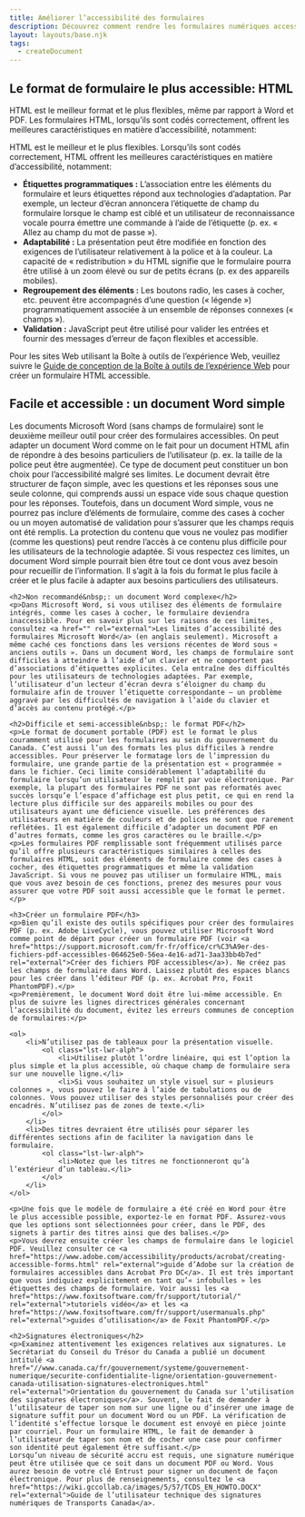 ```yaml
---
title: Améliorer l’accessibilité des formulaires
description: Découvrez comment rendre les formulaires numériques accessibles.
layout: layouts/base.njk
tags:
  - createDocument
---
```



<h2>Le format de formulaire le plus accessible: HTML</h2>

<p>HTML est le meilleur format et le plus flexibles, même par rapport à Word et PDF. Les formulaires HTML, lorsqu’ils sont codés correctement, offrent les meilleures caractéristiques en matière d’accessibilité, notamment:</p>

<p>HTML est le meilleur et le plus flexibles. Lorsqu’ils sont codés correctement, HTML offrent les meilleures caractéristiques en matière d’accessibilité, notamment:</p>

<ul>
	<li><strong>Étiquettes programmatiques&nbsp;:</strong> L’association entre les éléments du formulaire et leurs étiquettes répond aux technologies d’adaptation. Par exemple, un lecteur d’écran annoncera l’étiquette de champ du formulaire lorsque le champ est ciblé et un utilisateur de reconnaissance vocale pourra émettre une commande à l’aide de l’étiquette (p. ex. « Allez au champ du mot de passe »).</li>
	<li><strong>Adaptabilité&nbsp;:</strong> La présentation peut être modifiée en fonction des exigences de l’utilisateur relativement à la police et à la couleur. La capacité de « redistribution » du HTML signifie que le formulaire pourra être utilisé à un zoom élevé ou sur de petits écrans (p. ex des appareils mobiles).</li>
	<li><strong>Regroupement des éléments&nbsp;:</strong> Les boutons radio, les cases à cocher, etc. peuvent être accompagnés d’une question (« légende ») programmatiquement associée à un ensemble de réponses connexes (« champs »).</li>
	<li><strong>Validation&nbsp;:</strong> JavaScript peut être utilisé pour valider les entrées et fournir des messages d’erreur de façon flexibles et accessible.</li>
</ul>

<p>Pour les sites Web utilisant la Boîte à outils de l’expérience Web, veuillez suivre le <a href="https://wet-boew.github.io/wet-boew-styleguide/design/forms-fr.html" rel="external">Guide de conception de la Boîte à outils de l’expérience Web</a> pour créer un formulaire HTML accessible.</p>

<h2>Facile et accessible&nbsp;: un document Word simple</h2>
<p>Les documents Microsoft Word (sans champs de formulaire) sont le deuxième meilleur outil pour créer des formulaires accessibles. On peut adapter un document Word comme on le fait pour un document HTML afin de répondre à des besoins particuliers de l’utilisateur (p. ex. la taille de la police peut être augmentée). Ce type de document peut constituer un bon choix pour l’accessibilité malgré ses limites. Le document devrait être structurer de façon simple, avec les questions et les réponses sous une seule colonne, qui comprends aussi un espace vide sous chaque question pour les réponses. Toutefois, dans un document Word simple, vous ne pourrez pas inclure d’éléments de formulaire, comme des cases à cocher ou un moyen automatisé de validation pour s’assurer que les champs requis ont été remplis. La protection du contenu que vous ne voulez pas modifier (comme les questions) peut rendre l’accès à ce contenu plus difficile pour les utilisateurs de la technologie adaptée. Si vous respectez ces limites, un document Word simple pourrait bien être tout ce dont vous avez besoin pour recueillir de l’information. Il s’agit à la fois du format le plus facile à créer et le plus facile à adapter aux besoins particuliers des utilisateurs.

	<h2>Non recommandé&nbsp;: un document Word complexe</h2>
	<p>Dans Microsoft Word, si vous utilisez des éléments de formulaire intégrés, comme les cases à cocher, le formulaire deviendra inaccessible. Pour en savoir plus sur les raisons de ces limites, consultez <a href="" rel="external">Les limites d’accessibilité des formulaires Microsoft Word</a> (en anglais seulement). Microsoft a même caché ces fonctions dans les versions récentes de Word sous « anciens outils ». Dans un document Word, les champs de formulaire sont difficiles à atteindre à l’aide d’un clavier et ne comportent pas d’associations d’étiquettes explicites. Cela entraîne des difficultés pour les utilisateurs de technologies adaptées. Par exemple, l’utilisateur d’un lecteur d’écran devra s’éloigner du champ du formulaire afin de trouver l’étiquette correspondante – un problème aggravé par les difficultés de navigation à l’aide du clavier et d’accès au contenu protégé.</p>

	<h2>Difficile et semi-accessible&nbsp;: le format PDF</h2>
	<p>Le format de document portable (PDF) est le format le plus couramment utilisé pour les formulaires au sein du gouvernement du Canada. C’est aussi l’un des formats les plus difficiles à rendre accessibles. Pour préserver le formatage lors de l’impression du formulaire, une grande partie de la présentation est « programmée » dans le fichier. Ceci limite considérablement l’adaptabilité du formulaire lorsqu’un utilisateur le remplit par voie électronique. Par exemple, la plupart des formulaires PDF ne sont pas reformatés avec succès lorsqu’e l’espace d’affichage est plus petit, ce qui en rend la lecture plus difficile sur des appareils mobiles ou pour des utilisateurs ayant une déficience visuelle. Les préférences des utilisateurs en matière de couleurs et de polices ne sont que rarement reflétées. Il est également difficile d’adapter un document PDF en d’autres formats, comme les gros caractères ou le braille.</p>
	<p>Les formulaires PDF remplissable sont fréquemment utilisés parce qu’il offre plusieurs caractéristiques similaires à celles des formulaires HTML, soit des éléments de formulaire comme des cases à cocher, des étiquettes programmatiques et même la validation JavaScript. Si vous ne pouvez pas utiliser un formulaire HTML, mais que vous avez besoin de ces fonctions, prenez des mesures pour vous assurer que votre PDF soit aussi accessible que le format le permet.</p>

	<h3>Créer un formulaire PDF</h3>
	<p>Bien qu’il existe des outils spécifiques pour créer des formulaires PDF (p. ex. Adobe LiveCycle), vous pouvez utiliser Microsoft Word comme point de départ pour créer un formulaire PDF (voir <a href="https://support.microsoft.com/fr-fr/office/cr%C3%A9er-des-fichiers-pdf-accessibles-064625e0-56ea-4e16-ad71-3aa33bb4b7ed" rel="external">Créer des fichiers PDF accessibles</a>). Ne créez pas les champs de formulaire dans Word. Laissez plutôt des espaces blancs pour les créer dans l’éditeur PDF (p. ex. Acrobat Pro, Foxit PhantomPDF).</p>
	<p>Premièrement, le document Word doit être lui-même accessible. En plus de suivre les lignes directrices générales concernant l’accessibilité du document, évitez les erreurs communes de conception de formulaires:</p>

	<ol>
		<li>N’utilisez pas de tableaux pour la présentation visuelle.
			<ol class="lst-lwr-alph">
				<li>Utilisez plutôt l’ordre linéaire, qui est l’option la plus simple et la plus accessible, où chaque champ de formulaire sera sur une nouvelle ligne.</li>
				<li>Si vous souhaitez un style visuel sur « plusieurs colonnes », vous pouvez le faire à l’aide de tabulations ou de colonnes. Vous pouvez utiliser des styles personnalisés pour créer des encadrés. N’utilisez pas de zones de texte.</li>
			</ol>
		</li>
		<li>Des titres devraient être utilisés pour séparer les différentes sections afin de faciliter la navigation dans le formulaire.
			<ol class="lst-lwr-alph">
				<li>Notez que les titres ne fonctionneront qu’à l’extérieur d’un tableau.</li>
			</ol>
		</li>
	</ol>

	<p>Une fois que le modèle de formulaire a été créé en Word pour être le plus accessible possible, exportez-le en format PDF. Assurez-vous que les options sont sélectionnées pour créer, dans le PDF, des signets à partir des titres ainsi que des balises.</p>
	<p>Vous devrez ensuite créer les champs de formulaire dans le logiciel PDF. Veuillez consulter ce <a href="https://www.adobe.com/accessibility/products/acrobat/creating-accessible-forms.html" rel="external">guide d’Adobe sur la création de formulaires accessibles dans Acrobat Pro DC</a>. Il est très important que vous indiquiez explicitement en tant qu’« infobulles » les étiquettes des champs de formulaire. Voir aussi les <a href="https://www.foxitsoftware.com/fr/support/tutorial/" rel="external">tutoriels vidéo</a> et les <a href="https://www.foxitsoftware.com/fr/support/usermanuals.php" rel="external">guides d’utilisation</a> de Foxit PhantomPDF.</p>

	<h2>Signatures électroniques</h2>
	<p>Examinez attentivement les exigences relatives aux signatures. Le Secrétariat du Conseil du Trésor du Canada a publié un document intitulé <a href="//www.canada.ca/fr/gouvernement/systeme/gouvernement-numerique/securite-confidentialite-ligne/orientation-gouvernement-canada-utilisation-signatures-electroniques.html" rel="external">Orientation du gouvernement du Canada sur l’utilisation des signatures électroniques</a>. Souvent, le fait de demander à l’utilisateur de taper son nom sur une ligne ou d’insérer une image de signature suffit pour un document Word ou un PDF. La vérification de l’identité s’effectue lorsque le document est envoyé en pièce jointe par courriel. Pour un formulaire HTML, le fait de demander à l’utilisateur de taper son nom et de cocher une case pour confirmer son identité peut également être suffisant.</p>
	Lorsqu’un niveau de sécurité accru est requis, une signature numérique peut être utilisée que ce soit dans un document PDF ou Word. Vous aurez besoin de votre clé Entrust pour signer un document de façon électronique. Pour plus de renseignements, consultez le <a href="https://wiki.gccollab.ca/images/5/57/TCDS_EN_HOWTO.DOCX" rel="external">Guide de l’utilisateur technique des signatures numériques de Transports Canada</a>.
</p>
